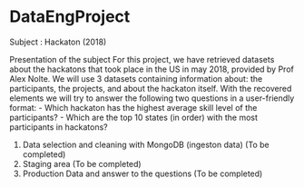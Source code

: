 # DataEngProject
Subject : Hackaton (2018)

Presentation of the subject
For this project, we have retrieved datasets about the hackatons that took place in the US in may 2018, provided by Prof Alex Nolte. We will use 3 datasets containing information about: the participants, the projects, and about the hackaton itself. With the recovered elements we will try to answer the following two questions in a user-friendly format:
                - Which hackaton has the highest average skill level of the participants?
                - Which are the top 10 states (in order) with the most participants in hackatons? 


1. Data selection and cleaning with MongoDB (ingeston data)
        (To be completed)
2. Staging area 
        (To be completed)
3. Production Data and answer to the questions
        (To be completed)
